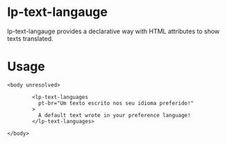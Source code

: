 lp-text-langauge
================

lp-text-langauge provides a declarative way with HTML attributes to show texts
translated.

Usage
=====

```
<body unresolved>

        <lp-text-languages
          pt-br="Um texto escrito nos seu idioma preferido!"
        >
          A default text wrote in your preference language!
        </lp-text-languages>

</body>
```
